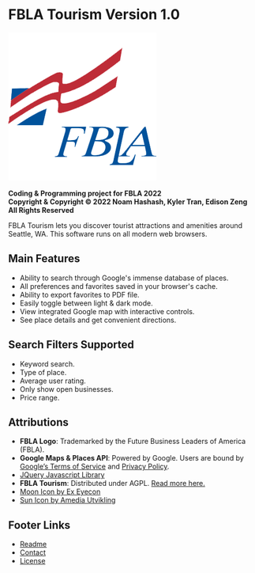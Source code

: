 # FBLA Tourism Version 1.0
![FBLA Logo](resources/fbla_logo.png)

**Coding & Programming project for FBLA 2022**  
**Copyright & Copyright &copy; 2022 Noam Hashash, Kyler Tran, Edison Zeng**
**All Rights Reserved**

FBLA Tourism lets you discover tourist attractions and amenities around Seattle, WA. This software runs on all modern web browsers.

## Main Features
- Ability to search through Google's immense database of places.
- All preferences and favorites saved in your browser's cache.
- Ability to export favorites to PDF file.
- Easily toggle between light & dark mode.
- View integrated Google map with interactive controls.
- See place details and get convenient directions.

## Search Filters Supported
- Keyword search.
- Type of place.
- Average user rating.
- Only show open businesses.
- Price range.

## Attributions
- **FBLA Logo**: Trademarked by the Future Business Leaders of America (FBLA).
- **Google Maps & Places API**: Powered by Google. Users are bound by [Google’s Terms of Service](https://google.com/intl/en/policies/terms) and [Privacy Policy](https://policies.google.com/privacy).
- [JQuery Javascript Library](https://jquery.com/)
- **FBLA Tourism**: Distributed under AGPL. [Read more here.](https://www.gnu.org/licenses/agpl-3.0.en.html)
- [Moon Icon by Ex Eyecon](https://iconscout.com/icons/moon)
- [Sun Icon by Amedia Utvikling](https://iconscout.com/icon/sun-631)

## Footer Links
- [Readme](readme.html)
- [Contact](mailto:contact@kylertran.xyz)
- [License](https://www.gnu.org/licenses/agpl-3.0.en.html)
